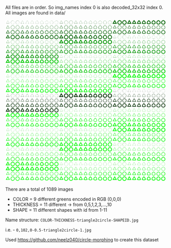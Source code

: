 All files are in order. So img_names index 0 is also decoded_32x32 index 0. All images are found in data/

![train images](https://github.com/neelz040/triangle2circle_dataset/blob/master/train/sprite_imgs_32x32.png?raw=true)

There are a total of 1089 images
- COLOR = 9 different greens encoded in RGB (0,0,0)
- THICKNESS = 11 different -> from 0,5,1,2,3,...,10
- SHAPE = 11 different shapes with id from 1-11

Name structure: `COLOR-THICKNESS-triangle2circle-SHAPEID.jpg`

i.e. - `0,102,0-0.5-triangle2circle-1.jpg`

Used https://github.com/neelz040/circle-morphing to create this dataset
